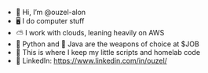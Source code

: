 - 👋 Hi, I’m @ouzel-alon
- 🖥️ I do computer stuff
- ⛅ I work with clouds, leaning heavily on AWS
- 🐍 Python and 🍵 Java are the weapons of choice at $JOB
- 💾 This is where I keep my little scripts and homelab code
- 🤙 LinkedIn: https://www.linkedin.com/in/ouzel/

<!---
ouzel-alon/ouzel-alon is a ✨ special ✨ repository because its `README.md` (this file) appears on your GitHub profile.
You can click the Preview link to take a look at your changes.
--->
